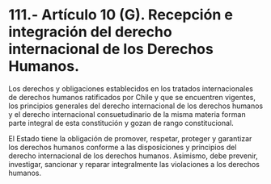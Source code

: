 # 111.- Artículo 10 (G). Recepción e integración del derecho internacional de los Derechos  Humanos.

Los derechos y obligaciones establecidos en los tratados internacionales de derechos humanos ratificados por Chile y que se encuentren vigentes, los principios generales del derecho internacional de los derechos humanos y el derecho internacional consuetudinario de la misma materia forman parte integral de esta constitución y gozan de rango constitucional.&#x20;

El Estado tiene la obligación de promover, respetar, proteger y garantizar los derechos humanos conforme a las disposiciones y principios del derecho internacional de los derechos humanos. Asimismo, debe prevenir, investigar, sancionar y reparar integralmente las violaciones a los derechos humanos.
